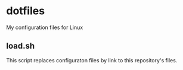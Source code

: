 dotfiles
========

My configuration files for Linux

## load.sh

This script replaces configuraton files by link to this repository's files.

